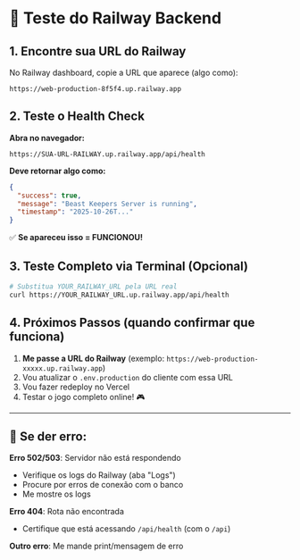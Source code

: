 # 🧪 Teste do Railway Backend

## 1. Encontre sua URL do Railway

No Railway dashboard, copie a URL que aparece (algo como):
```
https://web-production-8f5f4.up.railway.app
```

## 2. Teste o Health Check

**Abra no navegador:**
```
https://SUA-URL-RAILWAY.up.railway.app/api/health
```

**Deve retornar algo como:**
```json
{
  "success": true,
  "message": "Beast Keepers Server is running",
  "timestamp": "2025-10-26T..."
}
```

✅ **Se apareceu isso = FUNCIONOU!**

## 3. Teste Completo via Terminal (Opcional)

```bash
# Substitua YOUR_RAILWAY_URL pela URL real
curl https://YOUR_RAILWAY_URL.up.railway.app/api/health
```

## 4. Próximos Passos (quando confirmar que funciona)

1. **Me passe a URL do Railway** (exemplo: `https://web-production-xxxxx.up.railway.app`)
2. Vou atualizar o `.env.production` do cliente com essa URL
3. Vou fazer redeploy no Vercel
4. Testar o jogo completo online! 🎮

---

## 🐛 Se der erro:

**Erro 502/503**: Servidor não está respondendo
- Verifique os logs do Railway (aba "Logs")
- Procure por erros de conexão com o banco
- Me mostre os logs

**Erro 404**: Rota não encontrada
- Certifique que está acessando `/api/health` (com o `/api`)

**Outro erro**: Me mande print/mensagem de erro

